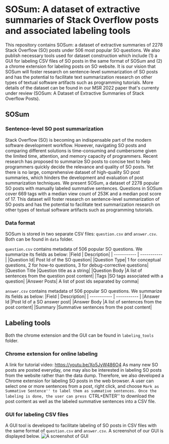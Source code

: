 
# SOSum: A dataset of extractive summaries of Stack Overflow posts and associated labeling tools

This repository contains SOSum: a dataset of extractive summaries of 2278 Stack Overflow (SO) posts under 506 most popular SO questions. We also publish necessary tools used for dataset construction which include (1) a GUI for labeling CSV files of SO posts in the same format of SOSum and (2) a chrome extension for labeling posts on SO website. It is our vision that SOSum will foster research on sentence-level summarization of SO posts and has the potential to facilitate text summarization research on other types of textual software artifacts such as programming tutorials. More details of the dataset can be found in our MSR 2022 paper that's currenty under review (SOSum: A Dataset of Extractive Summaries of Stack Overflow Posts).

## SOSum 
### Sentence-level SO post summarization
Stack Overflow (SO) is becoming an indispensable part of the modern software development workflow. However, navigating SO posts and comparing different solutions is time-consuming and cumbersome given the limited time, attention, and memory capacity of programmers. Recent research has proposed to summarize SO posts to concise text to help programmers quickly decide the relevance and quality of SO posts. Yet there is no large, comprehensive dataset of high-quality SO post summaries, which hinders the development and evaluation of post summarization techniques. We present SOSum, a dataset of 2278 popular SO posts with manually labeled summative sentences. Questions in SOSum cover 669 tags with a median view count of 253K and a median post score of 17. This dataset will foster research on sentence-level summarization of SO posts and has the potential to facilitate text summarization research on other types of textual software artifacts such as programming tutorials.

### Data format
SOSum is stored in two separate CSV files: `question.csv` and `answer.csv`. Both can be found in `data` folder.

`question.csv` contains metadata of 506 popular SO questions. We summarize its fields as below:
|Field | Description|
| ----------- | ----------- |
|Question Id| Post Id of the SO question|
|Question Type| 1 for conceptual questions, 2 for how-to questions, 3 for debug-corrective questions|
|Question Title |Question title as a string|
|Question Body |A list of sentences from the question post content|
|Tags |SO tags associated with a question|
|Answer Posts| A list of post ids separated by comma|

`answer.csv` contains metadata of 506 popular SO questions. We summarize its fields as below:
|Field | Description|
| ----------- | ----------- |
|Answer Id |Post Id of a SO answer post|
|Answer Body |A list of sentences from the post content|
|Summary |Summative sentences from the post content|

## Labeling tools
Both the chrome extension and the GUI can be found in `labeling_tools` folder.

### Chrome extension for online labeling
A link for tutorial video: https://youtu.be/Xo5JyW486O4
As many new SO posts are posted everyday, one may also be interested in labeling SO posts from the website rather than the data dump. Therefore, we also developed a Chrome extension for labeling SO posts in the web browser. A user can select one or more sentences from a post, right click, and choose ``Mark as Summative Sentence'' to label them as summative sentences. Once the labeling is done, the user can press ``CTRL+ENTER'' to download the post content as well as the labeled summative sentences into a CSV file.

### GUI for labeling CSV files
A GUI tool is developed to facilitate labeling of SO posts in CSV files with the same format of `question.csv` and `answer.csv`. A screenshot of our GUI is displayed below.
![A screenshot of GUI](https://github.com/BonanKou/SOSum-A-Dataset-of-Extractive-Summaries-of-Stack-Overflow-Posts-and-labeling-tools/blob/main/screenshot_wide.png)



